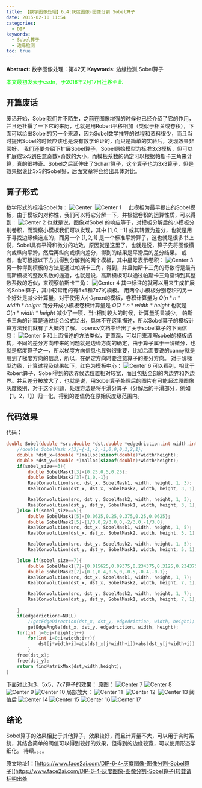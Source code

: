 ```yaml
---
title: 【数字图像处理】6.4:灰度图像-图像分割 Sobel算子
date: 2015-02-10 11:54
categories:
  - DIP
keywords:
  - Sobel算子
  - 边缘检测
toc: true
---
```

**Abstract:** 数字图像处理：第42天
**Keywords:** 边缘检测,Sobel算子
<!--more-->
<font color="00FF00">本文最初发表于csdn，于2018年2月17日迁移至此</font>
## 开篇废话
废话开始，Sobel我们并不陌生，之前在图像增强的时候也已经介绍了它的作用，并且还杜撰了一下它的来历，也就是用Robert平移相加（类似于相关或卷积），下面可以给出Sobel的另一个来源，因为Sobel数学推导的过程和资料很少，而且当时提出Sobel的时候应该也是没有数学论证的，而只是简单的实验后，发现效果非常好。
我们还要介绍下扩展Sobel算子，Sobel原始模型为标准3x3模板，但可以扩展成5x5到任意奇数x奇数的大小，而模板系数的确定可以根据帕斯卡三角来计算，真的很神奇。Sobel之后延伸出了Scharr算子，这个算子也为3x3算子，但是效果据说比3x3的Sobel好，后面文章将会给出具体对比。

## 算子形式
数学形式的标准Sobel为：
![Center][] 
![Center 1][]    
此模板为最早提出的Sobel模板，由于模板的对称性，我们可以将它分解一下，并根据卷积的运算性质，可以得到：
![Center 2][]
也就是说，图像对Sobel 的响应等于，对模板分解后的小模板分别卷积，而观察小模板我们可以发现，其中 $[1,0,-1]$ 或其转置为差分，也就是用于寻找边缘候选点的，而另一个 $[1,2,1]$ 是一个标准平滑算子，这也就是很多书上说，Sobel具有平滑和微分的功效，原因就是这里了，也就是说，算子先将图像横向或纵向平滑，然后再纵向或横向差分，得到的结果是平滑后的差分结果。
或者，也可根据以下方式得到分解到的两个模板，其中星号表示卷积：
![Center 3][]
另一种得到模板的方法是通过帕斯卡三角，得到，并且帕斯卡三角的奇数行是最有高斯模板的整数系数的逼近，也就是说，高斯模板可以通过帕斯卡三角查询到其整数系数的近似，来观察帕斯卡三角：
![Center 4][]
其中标注的就可以用来生成扩展的Sobel算子，其中较常用的有5x5和7x7的模板。
用两个小模板分别卷积的另一个好处是减少计算量，对于使用大小为nxn的模板，卷积计算量为 $O(n*n*width*height$ 而分开成小模板卷积计算量是 $O(2*n*width*height$ 也就是 $O(n*width*height$ 减少了一项，当n相对较大的时候，计算量明显减少。
帕斯卡三角的计算是通过组合公式给出，具体不在这里描述，所以Sobel算子的模板计算方法我们就有了大概的了解。
opencv文档中给出了关于sobel算子的下面信息：
![Center 5][]
和上面描述的方法类似，更直观，可以用来理解sobel的模板结构，不同的差分方向带来的问题就是边缘方向的确定，由于算子属于一阶微分，也就是梯度算子之一，所以梯度方向信息也显得很重要，比如后面要说的canny就是用到了梯度方向的信息，所以，在确定方向时要注意算子的差分方向。
对于阶梯型边缘，计算过程及结果如下，红色为模板中心：
![Center 6][]
可以看到，相比于Robert算子，Sobel得到的边界候选位置相对较宽，而且包括全部的内边界和外边界。并且差分被放大了，也就是说，用Sobel算子处理后的图片有可能超过原图像灰度级别，对于这个问题，处理方法是将平滑分算子（分解后的平滑部分，例如【1，2，1】）归一化，得到的差值仍在原始灰度级范围内。

## 代码效果
代码：
```c++
double Sobel(double *src,double *dst,double *edgedriction,int width,int height,int sobel_size){
    //double SobelMask_x[3]={-1,-2,-1,0,0,0,1,2,1};
    double *dst_x=(double *)malloc(sizeof(double)*width*height);
    double *dst_y=(double *)malloc(sizeof(double)*width*height);
    if(sobel_size==3){
        double SobelMask1[3]={0.25,0.5,0.25};
        double SobelMask2[3]={1,0,-1};
        RealConvolution(src, dst_x, SobelMask1, width, height, 1, 3);
        RealConvolution(dst_x, dst_x, SobelMask2, width, height, 3, 1);

        RealConvolution(src, dst_y, SobelMask2, width, height, 1, 3);
        RealConvolution(dst_y, dst_y, SobelMask1, width, height, 3, 1);
    }else if(sobel_size==5){
        double SobelMask1[5]={0.0625,0.25,0.375,0.25,0.0625};
        double SobelMask2[5]={1/3.0,2/3.0,0,-2/3.0,-1/3.0};
        RealConvolution(src, dst_x, SobelMask1, width, height, 1, 5);
        RealConvolution(dst_x, dst_x, SobelMask2, width, height, 5, 1);

        RealConvolution(src, dst_y, SobelMask2, width, height, 1, 5);
        RealConvolution(dst_y, dst_y, SobelMask1, width, height, 5, 1);

    }else if(sobel_size==7){
        double SobelMask1[7]={0.015625,0.09375,0.234375,0.3125,0.234375,0.09375,0.015625};
        double SobelMask2[7]={0.1,0.4,0.5,0,-0.5,-0.4,-0.1};
        RealConvolution(src, dst_x, SobelMask1, width, height, 1, 7);
        RealConvolution(dst_x, dst_x, SobelMask2, width, height, 7, 1);

        RealConvolution(src, dst_y, SobelMask2, width, height, 1, 7);
        RealConvolution(dst_y, dst_y, SobelMask1, width, height, 7, 1);

    }
    if(edgedriction!=NULL)
        //getEdgeDirection(dst_x, dst_y, edgedriction, width, height);
        getEdgeAngle(dst_x, dst_y, edgedriction, width, height);
    for(int j=0;j<height;j++)
        for(int i=0;i<width;i++){
            dst[j*width+i]=abs(dst_x[j*width+i])+abs(dst_y[j*width+i]);
        }
    free(dst_x);
    free(dst_y);
    return findMatrixMax(dst,width,height);
}
```
下面对比3x3，5x5，7x7算子的效果：
原图：
![Center 7][]
![Center 8][]
![Center 9][]
![Center 10][]
局部放大：
![Center 11][] 
![Center 12][] 
![Center 13][]
阈值后
![Center 14][]
![Center 15][]
![Center 16][]
![Center 17][]
## 结论
Sobel算子的效果相比于其他算子，效果较好，而且计算量不大，可以用于实时系统，其结合简单的阈值可以得到较好的效果，但得到的边缘较宽，可以使用形态学细化。
待续。。。。



[Center]: https://tony4ai-1251394096.cos.ap-hongkong.myqcloud.com/blog_images/DIP-6-4-灰度图像-图像分割-Sobel算子/20150210091720752.png
[Center 1]: https://tony4ai-1251394096.cos.ap-hongkong.myqcloud.com/blog_images/DIP-6-4-灰度图像-图像分割-Sobel算子/20150210091735242.png
[Center 2]: https://tony4ai-1251394096.cos.ap-hongkong.myqcloud.com/blog_images/DIP-6-4-灰度图像-图像分割-Sobel算子/20150210092132940.png
[Center 3]: https://tony4ai-1251394096.cos.ap-hongkong.myqcloud.com/blog_images/DIP-6-4-灰度图像-图像分割-Sobel算子/20150210100357601.png
[Center 4]: https://tony4ai-1251394096.cos.ap-hongkong.myqcloud.com/blog_images/DIP-6-4-灰度图像-图像分割-Sobel算子/20150210103705512.png
[Center 5]: https://tony4ai-1251394096.cos.ap-hongkong.myqcloud.com/blog_images/DIP-6-4-灰度图像-图像分割-Sobel算子/20150210104639175.png
[Center 6]: https://tony4ai-1251394096.cos.ap-hongkong.myqcloud.com/blog_images/DIP-6-4-灰度图像-图像分割-Sobel算子/20150210112905939.png
[Center 7]: https://tony4ai-1251394096.cos.ap-hongkong.myqcloud.com/blog_images/DIP-6-4-灰度图像-图像分割-Sobel算子/20150210113951970.png
[Center 8]: https://tony4ai-1251394096.cos.ap-hongkong.myqcloud.com/blog_images/DIP-6-4-灰度图像-图像分割-Sobel算子/20150210114237156.png
[Center 9]: https://tony4ai-1251394096.cos.ap-hongkong.myqcloud.com/blog_images/DIP-6-4-灰度图像-图像分割-Sobel算子/20150210114247280.png
[Center 10]: https://tony4ai-1251394096.cos.ap-hongkong.myqcloud.com/blog_images/DIP-6-4-灰度图像-图像分割-Sobel算子/20150210114257374.png
[Center 11]: https://tony4ai-1251394096.cos.ap-hongkong.myqcloud.com/blog_images/DIP-6-4-灰度图像-图像分割-Sobel算子/20150210114304973.png
[Center 12]: https://tony4ai-1251394096.cos.ap-hongkong.myqcloud.com/blog_images/DIP-6-4-灰度图像-图像分割-Sobel算子/20150210114311728.png
[Center 13]: https://tony4ai-1251394096.cos.ap-hongkong.myqcloud.com/blog_images/DIP-6-4-灰度图像-图像分割-Sobel算子/20150210114323519.png
[Center 14]: https://tony4ai-1251394096.cos.ap-hongkong.myqcloud.com/blog_images/DIP-6-4-灰度图像-图像分割-Sobel算子/20150210115127916.png
[Center 15]: https://tony4ai-1251394096.cos.ap-hongkong.myqcloud.com/blog_images/DIP-6-4-灰度图像-图像分割-Sobel算子/20150210115128917.png
[Center 16]: https://tony4ai-1251394096.cos.ap-hongkong.myqcloud.com/blog_images/DIP-6-4-灰度图像-图像分割-Sobel算子/20150210115134814.png
[Center 17]: https://tony4ai-1251394096.cos.ap-hongkong.myqcloud.com/blog_images/DIP-6-4-灰度图像-图像分割-Sobel算子/20150210115140742.png





原文地址1：[https://www.face2ai.com/DIP-6-4-灰度图像-图像分割-Sobel算子](https://www.face2ai.com/DIP-6-4-灰度图像-图像分割-Sobel算子)转载请标明出处
